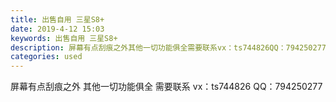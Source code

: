 ```yaml
---
title: 出售自用 三星S8+
date: 2019-4-12 15:03
keywords: 出售自用 三星S8+
description: 屏幕有点刮痕之外其他一切功能俱全需要联系vx：ts744826QQ：794250277
categories: used
---
```

<td class="t_f" id="postmessage_3474055">

屏幕有点刮痕之外 其他一切功能俱全 需要联系 vx：ts744826 QQ：794250277</td>
